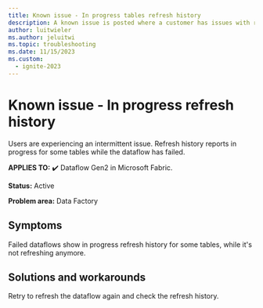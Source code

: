 ```yaml
---
title: Known issue - In progress tables refresh history
description: A known issue is posted where a customer has issues with refresh history reports in progress for some tables that failed.
author: luitwieler
ms.author: jeluitwi
ms.topic: troubleshooting
ms.date: 11/15/2023
ms.custom:
  - ignite-2023
---
```


# Known issue - In progress refresh history

Users are experiencing an intermittent issue. Refresh history reports in progress for some tables while the dataflow has failed.

**APPLIES TO:** ✔️ Dataflow Gen2 in Microsoft Fabric.

**Status:** Active

**Problem area:** Data Factory

## Symptoms

Failed dataflows show in progress refresh history for some tables, while it's not refreshing anymore.

## Solutions and workarounds

Retry to refresh the dataflow again and check the refresh history.
